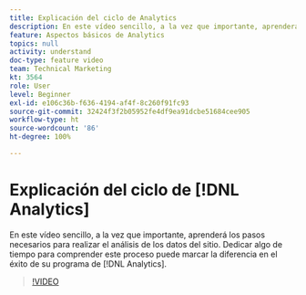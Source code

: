```yaml
---
title: Explicación del ciclo de Analytics
description: En este vídeo sencillo, a la vez que importante, aprenderá los pasos necesarios para realizar el análisis de los datos del sitio. Dedicar algo de tiempo para comprender este proceso puede marcar la diferencia en el éxito de su programa de Analytics.
feature: Aspectos básicos de Analytics
topics: null
activity: understand
doc-type: feature video
team: Technical Marketing
kt: 3564
role: User
level: Beginner
exl-id: e106c36b-f636-4194-af4f-8c260f91fc93
source-git-commit: 32424f3f2b05952fe4df9ea91dcbe51684cee905
workflow-type: ht
source-wordcount: '86'
ht-degree: 100%

---
```


# Explicación del ciclo de [!DNL Analytics]

En este vídeo sencillo, a la vez que importante, aprenderá los pasos necesarios para realizar el análisis de los datos del sitio. Dedicar algo de tiempo para comprender este proceso puede marcar la diferencia en el éxito de su programa de [!DNL Analytics].

>[!VIDEO](https://video.tv.adobe.com/v/28950/?quality=12)

